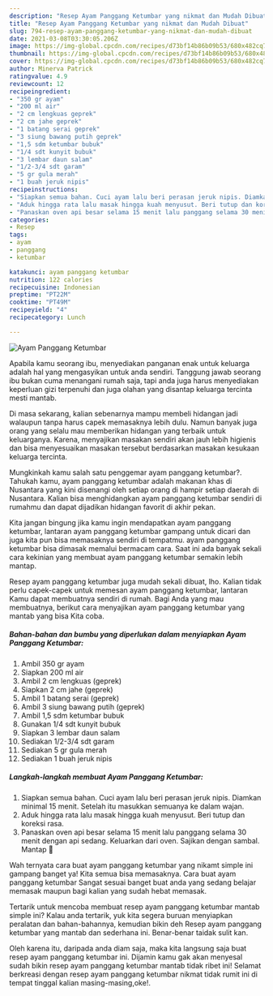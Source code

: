 ```yaml
---
description: "Resep Ayam Panggang Ketumbar yang nikmat dan Mudah Dibuat"
title: "Resep Ayam Panggang Ketumbar yang nikmat dan Mudah Dibuat"
slug: 794-resep-ayam-panggang-ketumbar-yang-nikmat-dan-mudah-dibuat
date: 2021-03-08T03:30:05.206Z
image: https://img-global.cpcdn.com/recipes/d73bf14b86b09b53/680x482cq70/ayam-panggang-ketumbar-foto-resep-utama.jpg
thumbnail: https://img-global.cpcdn.com/recipes/d73bf14b86b09b53/680x482cq70/ayam-panggang-ketumbar-foto-resep-utama.jpg
cover: https://img-global.cpcdn.com/recipes/d73bf14b86b09b53/680x482cq70/ayam-panggang-ketumbar-foto-resep-utama.jpg
author: Minerva Patrick
ratingvalue: 4.9
reviewcount: 12
recipeingredient:
- "350 gr ayam"
- "200 ml air"
- "2 cm lengkuas geprek"
- "2 cm jahe geprek"
- "1 batang serai geprek"
- "3 siung bawang putih geprek"
- "1,5 sdm ketumbar bubuk"
- "1/4 sdt kunyit bubuk"
- "3 lembar daun salam"
- "1/2-3/4 sdt garam"
- "5 gr gula merah"
- "1 buah jeruk nipis"
recipeinstructions:
- "Siapkan semua bahan. Cuci ayam lalu beri perasan jeruk nipis. Diamkan minimal 15 menit. Setelah itu masukkan semuanya ke dalam wajan."
- "Aduk hingga rata lalu masak hingga kuah menyusut. Beri tutup dan koreksi rasa."
- "Panaskan oven api besar selama 15 menit lalu panggang selama 30 menit dengan api sedang. Keluarkan dari oven. Sajikan dengan sambal. Mantap 🤤"
categories:
- Resep
tags:
- ayam
- panggang
- ketumbar

katakunci: ayam panggang ketumbar 
nutrition: 122 calories
recipecuisine: Indonesian
preptime: "PT22M"
cooktime: "PT49M"
recipeyield: "4"
recipecategory: Lunch

---
```



![Ayam Panggang Ketumbar](https://img-global.cpcdn.com/recipes/d73bf14b86b09b53/680x482cq70/ayam-panggang-ketumbar-foto-resep-utama.jpg)

Apabila kamu seorang ibu, menyediakan panganan enak untuk keluarga adalah hal yang mengasyikan untuk anda sendiri. Tanggung jawab seorang ibu bukan cuma menangani rumah saja, tapi anda juga harus menyediakan keperluan gizi terpenuhi dan juga olahan yang disantap keluarga tercinta mesti mantab.

Di masa  sekarang, kalian sebenarnya mampu membeli hidangan jadi walaupun tanpa harus capek memasaknya lebih dulu. Namun banyak juga orang yang selalu mau memberikan hidangan yang terbaik untuk keluarganya. Karena, menyajikan masakan sendiri akan jauh lebih higienis dan bisa menyesuaikan masakan tersebut berdasarkan masakan kesukaan keluarga tercinta. 



Mungkinkah kamu salah satu penggemar ayam panggang ketumbar?. Tahukah kamu, ayam panggang ketumbar adalah makanan khas di Nusantara yang kini disenangi oleh setiap orang di hampir setiap daerah di Nusantara. Kalian bisa menghidangkan ayam panggang ketumbar sendiri di rumahmu dan dapat dijadikan hidangan favorit di akhir pekan.

Kita jangan bingung jika kamu ingin mendapatkan ayam panggang ketumbar, lantaran ayam panggang ketumbar gampang untuk dicari dan juga kita pun bisa memasaknya sendiri di tempatmu. ayam panggang ketumbar bisa dimasak memalui bermacam cara. Saat ini ada banyak sekali cara kekinian yang membuat ayam panggang ketumbar semakin lebih mantap.

Resep ayam panggang ketumbar juga mudah sekali dibuat, lho. Kalian tidak perlu capek-capek untuk memesan ayam panggang ketumbar, lantaran Kamu dapat membuatnya sendiri di rumah. Bagi Anda yang mau membuatnya, berikut cara menyajikan ayam panggang ketumbar yang mantab yang bisa Kita coba.

<!--inarticleads1-->

##### Bahan-bahan dan bumbu yang diperlukan dalam menyiapkan Ayam Panggang Ketumbar:

1. Ambil 350 gr ayam
1. Siapkan 200 ml air
1. Ambil 2 cm lengkuas (geprek)
1. Siapkan 2 cm jahe (geprek)
1. Ambil 1 batang serai (geprek)
1. Ambil 3 siung bawang putih (geprek)
1. Ambil 1,5 sdm ketumbar bubuk
1. Gunakan 1/4 sdt kunyit bubuk
1. Siapkan 3 lembar daun salam
1. Sediakan 1/2-3/4 sdt garam
1. Sediakan 5 gr gula merah
1. Sediakan 1 buah jeruk nipis




<!--inarticleads2-->

##### Langkah-langkah membuat Ayam Panggang Ketumbar:

1. Siapkan semua bahan. Cuci ayam lalu beri perasan jeruk nipis. Diamkan minimal 15 menit. Setelah itu masukkan semuanya ke dalam wajan.
1. Aduk hingga rata lalu masak hingga kuah menyusut. Beri tutup dan koreksi rasa.
1. Panaskan oven api besar selama 15 menit lalu panggang selama 30 menit dengan api sedang. Keluarkan dari oven. Sajikan dengan sambal. Mantap 🤤




Wah ternyata cara buat ayam panggang ketumbar yang nikamt simple ini gampang banget ya! Kita semua bisa memasaknya. Cara buat ayam panggang ketumbar Sangat sesuai banget buat anda yang sedang belajar memasak maupun bagi kalian yang sudah hebat memasak.

Tertarik untuk mencoba membuat resep ayam panggang ketumbar mantab simple ini? Kalau anda tertarik, yuk kita segera buruan menyiapkan peralatan dan bahan-bahannya, kemudian bikin deh Resep ayam panggang ketumbar yang mantab dan sederhana ini. Benar-benar taidak sulit kan. 

Oleh karena itu, daripada anda diam saja, maka kita langsung saja buat resep ayam panggang ketumbar ini. Dijamin kamu gak akan menyesal sudah bikin resep ayam panggang ketumbar mantab tidak ribet ini! Selamat berkreasi dengan resep ayam panggang ketumbar nikmat tidak rumit ini di tempat tinggal kalian masing-masing,oke!.


